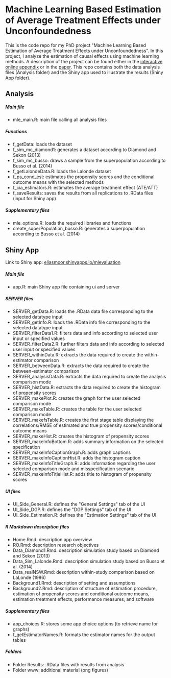 # Machine Learning Based Estimation of Average Treatment Effects under Unconfoundedness
This is the code repo for my PhD project "Machine Learning Based Estimation of Average Treatment Effects under Unconfoundedness". In this project, I analyze the estimation of causal effects using machine learning methods. A description of the project can be found either in the [interactive online appendix](https://eliasmoor.shinyapps.io/mlevaluation/) or in the [paper](https://emoor.github.io/projects/Doctoral_Thesis_EM.pdf#page=18). This repo contains both the data analysis files (Analysis folder) and the Shiny app used to illustrate the results (Shiny App folder).

## Analysis

##### Main file

- mle_main.R: main file calling all analysis files

##### Functions

- f_getData: loads the dataset
- f_sim_mc_diamond1: generates a dataset according to Diamond and Sekon (2013)
- f_sim_mc_busso: draws a sample from the superpopulation according to Busso et al. (2014)
- f_getLalondeData.R: loads the Lalonde dataset
- f_ps_cond_est: estimates the propensity scores and the conditional outcome means with the selected methods
- f_cia_estimators.R: estimates the average treatment effect (ATE/ATT)
- f_saveResults: saves the results from all replications to .RData files (input for Shiny app)

##### Supplementary files

- mle_options.R: loads the required libraries and functions
- create_superPopulation_busso.R: generates a superpopulation according to Busso et al. (2014)

## Shiny App

Link to Shiny app: [eliasmoor.shinyapps.io/mlevaluation](https://eliasmoor.shinyapps.io/mlevaluation/)

##### Main file

- app.R: main Shiny app file containing ui and server

##### SERVER files

- SERVER_getData.R: loads the .RData data file corresponding to the selected datatype input
- SERVER_getInfo.R: loads the .RData info file corresponding to the selected datatype input
- SERVER_filterData1.R: filters data and info according to selected user input or specified values
- SERVER_filterData2.R: further filters data and info according to selected user input or specified values
- SERVER_withinData.R: extracts the data required to create the within-estimator comparison
- SERVER_betweenData.R: extracts the data required to create the between-estimator comparison
- SERVER_analysisData.R: extracts the data required to create the analysis comparison mode
- SERVER_histData.R: extracts the data required to create the histogram of propensity scores
- SERVER_makePlot.R: creates the graph for the user selected comparison mode
- SERVER_makeTable.R: creates the table for the user selected comparison mode
- SERVER_makefsTable.R: creates the first stage table displaying the correlations/RMSE of estimated and true propensity scores/conditional outcome means
- SERVER_makeHist.R: creates the histogram of propensity scores
- SERVER_makeInfoBottom.R: adds summary information on the selected specification
- SERVER_makeInfoCaptionGraph.R: adds graph captions 
- SERVER_makeInfoCaptionHist.R: adds the histogram caption
- SERVER_makeInfoTitleGraph.R: adds information regarding the user selected comparison mode and misspecification scenario
- SERVER_makeInfoTitleHist.R: adds title to histogram of propensity scores

##### UI files

- UI_Side_General.R: defines the "General Settings" tab of the UI
- UI_Side_DGP.R: defines the "DGP Settings" tab of the UI
- UI_Side_Estimation.R: defines the "Estimation Settings" tab of the UI

##### R Markdown description files

- Home.Rmd: description app overview
- RO.Rmd: description research objectives
- Data_Diamond1.Rmd: description simulation study based on Diamond and Sekon (2013)
- Data_Sim_Lalonde.Rmd: description simulation study based on Busso et al. (2014)
- Data_realNSW.Rmd: description within-study comparison based on LaLonde (1986)
- Background1.Rmd: description of setting and assumptions
- Background2.Rmd: description of structure of estimation procedure, estimation of propensity scores and conditional outcome means, estimation treatment effects, performance measures, and software

##### Supplementary files

- app_choices.R: stores some app choice options (to retrieve name for graphs)
- f_getEstimatorNames.R: formats the estimator names for the output tables

##### Folders

- Folder Results: .RData files with results from analysis
- Folder www: additional material (png figures)




